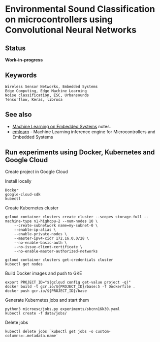 
# Environmental Sound Classification on microcontrollers using Convolutional Neural Networks

## Status
**Work-in-progress**

## Keywords

    Wireless Sensor Networks, Embedded Systems
    Edge Computing, Edge Machine Learning
    Noise classification, ESC, Urbansounds
    Tensorflow, Keras, librosa

## See also

* [Machine Learning on Embedded Systems](https://github.com/jonnor/datascience-master/tree/master/embeddedml) notes.
* [emlearn](https://github.com/jonnor/emlearn) - Machine Learning inference engine for Microcontrollers and Embedded Systems



## Run experiments using Docker, Kubernetes and Google Cloud

Create project in Google Cloud

Install locally

    Docker
    google-cloud-sdk
    kubectl

Create Kubernetes cluster

    gcloud container clusters create cluster --scopes storage-full --machine-type n1-highcpu-2 --num-nodes 10 \
        --create-subnetwork name=my-subnet-0 \
        --enable-ip-alias \
        --enable-private-nodes \
        --master-ipv4-cidr 172.16.0.0/28 \
        --no-enable-basic-auth \
        --no-issue-client-certificate \
        --no-enable-master-authorized-networks

    gcloud container clusters get-credentials cluster
    kubectl get nodes

Build Docker images and push to GKE

    export PROJECT_ID="$(gcloud config get-value project -q)"
    docker build -t gcr.io/${PROJECT_ID}/base:5 -f Dockerfile .
    docker push gcr.io/${PROJECT_ID}/base

Generate Kubernetes jobs and start them

    python3 microesc/jobs.py experiments/sbcnn16k30.yaml
    kubectl create -f data/jobs/

Delete jobs

    kubectl delete jobs `kubectl get jobs -o custom-columns=:.metadata.name`
